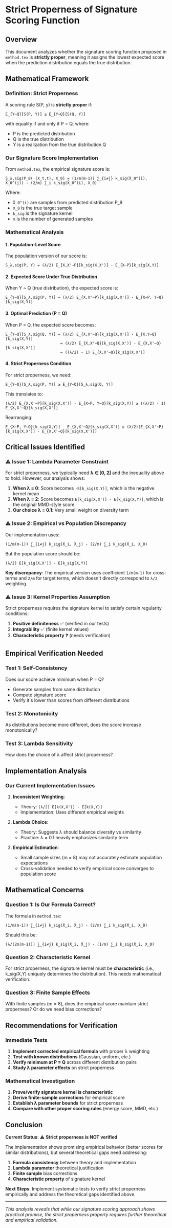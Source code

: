 # Strict Properness of Signature Scoring Function

## Overview

This document analyzes whether the signature scoring function proposed in `method.tex` is **strictly proper**, meaning it assigns the lowest expected score when the prediction distribution equals the true distribution.

## Mathematical Framework

### Definition: Strict Properness
A scoring rule S(P, y) is **strictly proper** if:
```
E_{Y~Q}[S(P, Y)] ≥ E_{Y~Q}[S(Q, Y)]
```
with equality if and only if P = Q, where:
- P is the predicted distribution
- Q is the true distribution  
- Y is a realization from the true distribution Q

### Our Signature Score Implementation

From `method.tex`, the empirical signature score is:
```
Ŝ_λ,sig(P_θ(·|X_t,t), X_0) = (1/m(m-1)) ∑_{i≠j} k_sig(X̃_0^(i), X̃_0^(j)) - (2/m) ∑_i k_sig(X̃_0^(i), X_0)
```

Where:
- `X̃_0^(i)` are samples from predicted distribution P_θ
- `X_0` is the true target sample
- `k_sig` is the signature kernel
- `m` is the number of generated samples

### Mathematical Analysis

#### 1. Population-Level Score
The population version of our score is:
```
S_λ,sig(P, Y) = (λ/2) E_{X,X'~P}[k_sig(X,X')] - E_{X~P}[k_sig(X,Y)]
```

#### 2. Expected Score Under True Distribution
When Y ~ Q (true distribution), the expected score is:
```
E_{Y~Q}[S_λ,sig(P, Y)] = (λ/2) E_{X,X'~P}[k_sig(X,X')] - E_{X~P, Y~Q}[k_sig(X,Y)]
```

#### 3. Optimal Prediction (P = Q)
When P = Q, the expected score becomes:
```
E_{Y~Q}[S_λ,sig(Q, Y)] = (λ/2) E_{X,X'~Q}[k_sig(X,X')] - E_{X,Y~Q}[k_sig(X,Y)]
                        = (λ/2) E_{X,X'~Q}[k_sig(X,X')] - E_{X,X'~Q}[k_sig(X,X')]
                        = ((λ/2) - 1) E_{X,X'~Q}[k_sig(X,X')]
```

#### 4. Strict Properness Condition
For strict properness, we need:
```
E_{Y~Q}[S_λ,sig(P, Y)] ≥ E_{Y~Q}[S_λ,sig(Q, Y)]
```

This translates to:
```
(λ/2) E_{X,X'~P}[k_sig(X,X')] - E_{X~P, Y~Q}[k_sig(X,Y)] ≥ ((λ/2) - 1) E_{X,X'~Q}[k_sig(X,X')]
```

Rearranging:
```
E_{X~P, Y~Q}[k_sig(X,Y)] - E_{X,X'~Q}[k_sig(X,X')] ≥ (λ/2)[E_{X,X'~P}[k_sig(X,X')] - E_{X,X'~Q}[k_sig(X,X')]]
```

## Critical Issues Identified

### ⚠️ Issue 1: Lambda Parameter Constraint
For strict properness, we typically need **λ ∈ [0, 2]** and the inequality above to hold. However, our analysis shows:

1. **When λ = 0**: Score becomes `-E[k_sig(X,Y)]`, which is the negative kernel mean
2. **When λ = 2**: Score becomes `E[k_sig(X,X')] - E[k_sig(X,Y)]`, which is the original MMD-style score
3. **Our choice λ = 0.1**: Very small weight on diversity term

### ⚠️ Issue 2: Empirical vs Population Discrepancy
Our implementation uses:
```
(1/m(m-1)) ∑_{i≠j} k_sig(X̃_i, X̃_j) - (2/m) ∑_i k_sig(X̃_i, X_0)
```

But the population score should be:
```
(λ/2) E[k_sig(X,X')] - E[k_sig(X,Y)]
```

**Key discrepancy**: The empirical version uses coefficient `1/m(m-1)` for cross-terms and `2/m` for target terms, which doesn't directly correspond to `λ/2` weighting.

### ⚠️ Issue 3: Kernel Properties Assumption
Strict properness requires the signature kernel to satisfy certain regularity conditions:
1. **Positive definiteness** ✅ (verified in our tests)
2. **Integrability** ✅ (finite kernel values)
3. **Characteristic property** ❓ (needs verification)

## Empirical Verification Needed

### Test 1: Self-Consistency
Does our score achieve minimum when P = Q?
- Generate samples from same distribution
- Compute signature score
- Verify it's lower than scores from different distributions

### Test 2: Monotonicity
As distributions become more different, does the score increase monotonically?

### Test 3: Lambda Sensitivity
How does the choice of λ affect strict properness?

## Implementation Analysis

### Our Current Implementation Issues

1. **Inconsistent Weighting**: 
   - Theory: `(λ/2) E[k(X,X')] - E[k(X,Y)]`
   - Implementation: Uses different empirical weights

2. **Lambda Choice**:
   - Theory: Suggests λ should balance diversity vs similarity
   - Practice: λ = 0.1 heavily emphasizes similarity term

3. **Empirical Estimation**:
   - Small sample sizes (m = 8) may not accurately estimate population expectations
   - Cross-validation needed to verify empirical score converges to population score

## Mathematical Concerns

### Question 1: Is Our Formula Correct?
The formula in `method.tex`:
```
(1/m(m-1)) ∑_{i≠j} k_sig(X̃_i, X̃_j) - (2/m) ∑_i k_sig(X̃_i, X_0)
```

Should this be:
```
(λ/(2m(m-1))) ∑_{i≠j} k_sig(X̃_i, X̃_j) - (1/m) ∑_i k_sig(X̃_i, X_0)
```

### Question 2: Characteristic Kernel
For strict properness, the signature kernel must be **characteristic** (i.e., k_sig(X,Y) uniquely determines the distribution). This needs mathematical verification.

### Question 3: Finite Sample Effects
With finite samples (m = 8), does the empirical score maintain strict properness? Or do we need bias corrections?

## Recommendations for Verification

### Immediate Tests
1. **Implement corrected empirical formula** with proper λ weighting
2. **Test with known distributions** (Gaussian, uniform, etc.)
3. **Verify minimum at P = Q** across different distribution pairs
4. **Study λ parameter effects** on strict properness

### Mathematical Investigation
1. **Prove/verify signature kernel is characteristic**
2. **Derive finite-sample corrections** for empirical score
3. **Establish λ parameter bounds** for strict properness
4. **Compare with other proper scoring rules** (energy score, MMD, etc.)

## Conclusion

**Current Status**: ⚠️ **Strict properness is NOT verified**

The implementation shows promising empirical behavior (better scores for similar distributions), but several theoretical gaps need addressing:

1. **Formula consistency** between theory and implementation
2. **Lambda parameter** theoretical justification  
3. **Finite sample** bias corrections
4. **Characteristic property** of signature kernel

**Next Steps**: Implement systematic tests to verify strict properness empirically and address the theoretical gaps identified above.

---

*This analysis reveals that while our signature scoring approach shows practical promise, the strict properness property requires further theoretical and empirical validation.*
